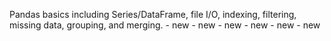 Pandas basics including Series/DataFrame, file I/O, indexing, filtering, missing data, grouping, and merging. - new - new - new - new - new - new